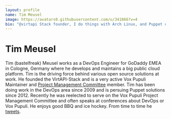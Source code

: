```yaml
---
layout: profile
name: Tim Meusel
image: https://avatars0.githubusercontent.com/u/341866?v=4
bio: "@virtapi Stack founder, I do things with Arch Linux, and Puppet on @voxpupuli"
---
```


# Tim Meusel

Tim (bastelfreak) Meusel works as a DevOps Engineer for GoDaddy EMEA in Cologne,
Germany where he develops and maintains a big public cloud platform. Tim is the
driving force behind various open source solutions at work. He founded the
VirtAPI-Stack and is a very active Vox Pupuli Maintainer and
[Project Management Committee](https://github.com/voxpupuli/plumbing/blob/master/share/governance.md#vox-pupuli-governance)
member. Tim has been doing work in the DevOps area since 2009 and is persuing
Puppet solutions since 2012. Recently he was reelected to serve on the Vox
Pupuli Project Management Committee and often speaks at conferences about
DevOps or Vox Pupuli. He enjoys good BBQ and ice hockey. From time to time he
[tweets](https://twitter.com/BastelsBlog).
